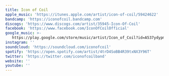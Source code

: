 ```yaml
---
title: Icon of Coil
apple_music: 'https://itunes.apple.com/artist/icon-of-coil/59424622'
bandcamp: 'https://iconofcoil.bandcamp.com'
discogs: 'https://www.discogs.com/artist/35945-Icon-Of-Coil'
facebook: 'https://www.facebook.com/IconOfCoilOfficial'
google_music: >-
   https://play.google.com/store/music/artist/Icon_of_Coil?id=A537ydypmw75nas27plel3utpna
instagram: ''
soundcloud: 'https://soundcloud.com/iconofcoil'
spotify: 'https://open.spotify.com/artist/4trD4SoBB4R39txNX3Y96T'
twitter: 'https://twitter.com/iconofcoilband'
website: ''
youtube: ''
---
```

